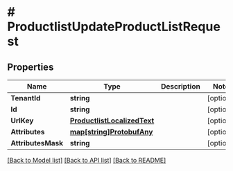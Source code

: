 # # ProductlistUpdateProductListRequest


## Properties 


Name | Type | Description | Notes
------------ | ------------- | ------------- | -------------
**TenantId**| **string** |   | [optional]
**Id**| **string** |   | [optional]
**UrlKey**| [**ProductlistLocalizedText**](ProductlistLocalizedText.md) |   | [optional]
**Attributes**| [**map[string]ProtobufAny**](ProtobufAny.md) |   | [optional]
**AttributesMask**| **string** |   | [optional]


[[Back to Model list]](../../README.md#models) [[Back to API list]](../../README.md#endpoints) [[Back to README]](../../README.md)

